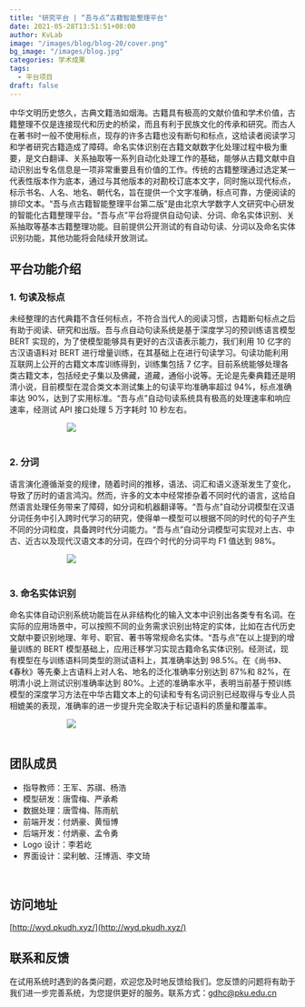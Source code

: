 ```yaml
---
title: "研究平台 | “吾与点”古籍智能整理平台"
date: 2021-05-28T13:51:51+08:00
author: KvLab
image: "/images/blog/blog-20/cover.png"
bg_image: "/images/blog.jpg"
categories: 学术成果
tags:
  - 平台项目
draft: false
---
```


中华文明历史悠久，古典文籍浩如烟海。古籍具有极高的文献价值和学术价值，古籍整理不仅是连接现代和历史的桥梁，而且有利于民族文化的传承和研究。而古人在著书时一般不使用标点，现存的许多古籍也没有断句和标点，这给读者阅读学习和学者研究古籍造成了障碍。命名实体识别在古籍文献数字化处理过程中极为重要，是文白翻译、关系抽取等一系列自动化处理工作的基础，能够从古籍文献中自动识别出专名信息是一项非常重要且有价值的工作。传统的古籍整理通过选定某一代表性版本作为底本，通过与其他版本的对勘校订底本文字，同时施以现代标点，标示书名、人名、地名、朝代名，旨在提供一个文字准确，标点可靠，方便阅读的排印文本。“吾与点古籍智能整理平台第二版”是由北京大学数字人文研究中心研发的智能化古籍整理平台。“吾与点”平台将提供自动句读、分词、命名实体识别、关系抽取等基本古籍整理功能。目前提供公开测试的有自动句读、分词以及命名实体识别功能，其他功能将会陆续开放测试。

<!--more-->

## 平台功能介绍

### 1. 句读及标点

未经整理的古代典籍不含任何标点，不符合当代人的阅读习惯，古籍断句标点之后有助于阅读、研究和出版。吾与点自动句读系统是基于深度学习的预训练语言模型 BERT 实现的，为了使模型能够具有更好的古汉语表示能力，我们利用 10 亿字的古汉语语料对 BERT 进行增量训练，在其基础上在进行句读学习。句读功能利用互联网上公开的古籍文本库训练得到，训练集包括 7 亿字。目前系统能够处理各类古籍文本，包括经史子集以及佛藏，道藏，通俗小说等。无论是先秦典籍还是明清小说，目前模型在混合类文本测试集上的句读平均准确率超过 94%，标点准确率达 90%，达到了实用标准。“吾与点”自动句读系统具有极高的处理速率和响应速率，经测试 API 接口处理 5 万字耗时 10 秒左右。

<img style="max-width:60%;display:block;margin:0 auto;" src="/images/portfolio/wyd2.png" />

<br>

### 2. 分词

语言演化遵循渐变的规律，随着时间的推移，语法、词汇和语义逐渐发生了变化，导致了历时的语言鸿沟。然而，许多的文本中经常掺杂着不同时代的语言，这给自然语言处理任务带来了障碍，如分词和机器翻译等。“吾与点”自动分词模型在汉语分词任务中引入跨时代学习的研究，使得单一模型可以根据不同的时代的句子产生不同的分词粒度，具备跨时代分词能力。“吾与点”自动分词模型可实现对上古、中古、近古以及现代汉语文本的分词，在四个时代的分词平均 F1 值达到 98%。

<img style="max-width:60%;display:block;margin:0 auto;" src="/images/portfolio/wyd3.png" />

<br>

### 3. 命名实体识别

命名实体自动识别系统功能旨在从非结构化的输入文本中识别出各类专有名词。在实际的应用场景中，可以按照不同的业务需求识别出特定的实体，比如在古代历史文献中要识别地理、年号、职官、著书等常规命名实体。“吾与点”在以上提到的增量训练的 BERT 模型基础上，应用迁移学习实现古籍命名实体识别。经测试，现有模型在与训练语料同类型的测试语料上，其准确率达到 98.5%。在《尚书》、《春秋》等先秦上古语料上对人名、地名的泛化准确率分别达到 87%和 82%，在明清小说上测试识别准确率达到 80%。上述的准确率水平，表明当前基于预训练模型的深度学习方法在中华古籍文本上的句读和专有名词识别已经取得与专业人员相媲美的表现，准确率的进一步提升完全取决于标记语料的质量和覆盖率。

<img style="max-width:60%;display:block;margin:0 auto;" src="/images/portfolio/wyd4.png" />

<br>

## 团队成员

- 指导教师：王军、苏祺、杨浩
- 模型研发：唐雪梅、严承希
- 数据处理：唐雪梅、陈雨航
- 前端开发：付炳豪、黄恒博
- 后端开发：付炳豪、孟令勇
- Logo 设计：李若屹
- 界面设计：梁利敏、汪博涵、李文琦

<br>

## 访问地址

[http://wyd.pkudh.xyz/](http://wyd.pkudh.xyz/)

## 联系和反馈

在试用系统时遇到的各类问题，欢迎您及时地反馈给我们。您反馈的问题将有助于我们进一步完善系统，为您提供更好的服务。联系方式：[gdhc@pku.edu.cn](mailto:gdhc@pku.edu.cn)
